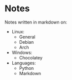# Notes
Notes written in markdown on:

* Linux:
    * General
    * Debian
    * Arch
* Windows:
    * Chocolatey
* Languages:
    * Python
    * Markdown
